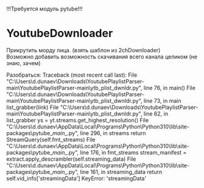 !!!Требуется модуль pytube!!!

# YoutubeDownloader
Прикрутить морду лица. (взять шаблон из 2chDownloader)<br>
Возможно добавить возможность скачивания всего канала целиком (не знаю, зачем)

Разобраться:
Traceback (most recent call last):
  File "C:\Users\d.dunaev\Downloads\YoutubePlaylistParser-main\YoutubePlaylistParser-main\ytb_plist_dwnldr.py", line 76, in <module>
    main()
  File "C:\Users\d.dunaev\Downloads\YoutubePlaylistParser-main\YoutubePlaylistParser-main\ytb_plist_dwnldr.py", line 73, in main
    list_grabber(link)
  File "C:\Users\d.dunaev\Downloads\YoutubePlaylistParser-main\YoutubePlaylistParser-main\ytb_plist_dwnldr.py", line 62, in list_grabber
    ys = yt.streams.get_highest_resolution()
  File "C:\Users\d.dunaev\AppData\Local\Programs\Python\Python310\lib\site-packages\pytube\__main__.py", line 296, in streams
    return StreamQuery(self.fmt_streams)
  File "C:\Users\d.dunaev\AppData\Local\Programs\Python\Python310\lib\site-packages\pytube\__main__.py", line 176, in fmt_streams
    stream_manifest = extract.apply_descrambler(self.streaming_data)
  File "C:\Users\d.dunaev\AppData\Local\Programs\Python\Python310\lib\site-packages\pytube\__main__.py", line 161, in streaming_data
    return self.vid_info['streamingData']
KeyError: 'streamingData'
